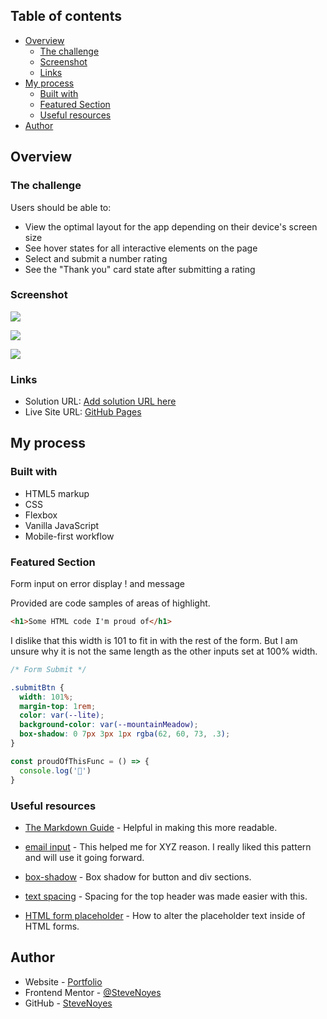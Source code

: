 ## Table of contents

- [Overview](#overview)
  - [The challenge](#the-challenge)
  - [Screenshot](#screenshot)
  - [Links](#links)
- [My process](#my-process)
  - [Built with](#built-with)
  - [Featured Section](#featured-section)
  - [Useful resources](#useful-resources)
- [Author](#author)

## Overview

### The challenge

Users should be able to:

- View the optimal layout for the app depending on their device's screen size
- See hover states for all interactive elements on the page
- Select and submit a number rating
- See the "Thank you" card state after submitting a rating

### Screenshot

![](./screenshot.jpg)

![](./screenshot.jpg)

![](./screenshot.jpg)

### Links

- Solution URL: [Add solution URL here](https://your-solution-url.com)
- Live Site URL: [GitHub Pages](https://pages.github.com/)

## My process

### Built with

- HTML5 markup
- CSS  
- Flexbox
- Vanilla JavaScript
- Mobile-first workflow

### Featured Section

  Form input on error display ! and message 

Provided are code samples of areas of highlight.

```html
<h1>Some HTML code I'm proud of</h1>
```

I dislike that this width is 101 to fit in with the rest of the form. But I am unsure why it is not the same length as the other inputs set at 100% width.
```css
/* Form Submit */

.submitBtn {
  width: 101%;
  margin-top: 1rem;
  color: var(--lite);
  background-color: var(--mountainMeadow);
  box-shadow: 0 7px 3px 1px rgba(62, 60, 73, .3);
}
```

```js
const proudOfThisFunc = () => {
  console.log('🎉')
}
```

### Useful resources

- [The Markdown Guide](https://www.markdownguide.org/) - Helpful in making this more readable. 

- [email input](https://developer.mozilla.org/en-US/docs/Web/HTML/Element/input/email) - This helped me for XYZ reason. I really liked this pattern and will use it going forward.

- [box-shadow](https://developer.mozilla.org/en-US/docs/Web/CSS/box-shadow) - Box shadow for button and div sections. 

- [text spacing](https://www.w3schools.com/css/css_text_spacing.asp) - Spacing for the top header was made easier with this.

- [HTML form placeholder](https://www.w3schools.com/howto/howto_css_placeholder.asp) - How to alter the placeholder text inside of HTML forms. 

## Author

- Website - [Portfolio](https://www.stevenmnoyes.com)
- Frontend Mentor - [@SteveNoyes](https://www.frontendmentor.io/profile/SteveNoyes)
- GitHub - [SteveNoyes](https://github.com/SteveNoyes)